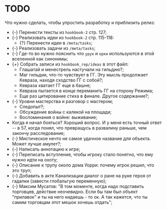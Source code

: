 # TODO
Что нужно сделать, чтобы упростить разработку и приблизить релиз:

   * {-} Перенести тексты из `hookbook-2` стр. 127;
   * {-} Реализовать идеи из `hookbook-2` стр. 115-118:
      * {?} Перенести идеи в `/meta/tasks`;
   * {-} Реализовать задачи из `/meta/tasks`;
   * {-} Где-то во нужно пояснить что `урук` и `орки` используются в этой вселенной как синонимы;
   * {+} Собрать записи из `hookbook_rep/ideas` в этот файл:
      * Глашатай и менестрель настучали на гильдию?;
      * Маг гильдии, что-то чувствует в ГГ. Эту мысль продолжает Кевраза, находя сходство ГГ с собой?;
      * Кевраза хватает ГГ еще в башне;
      * Кевраза пытается в конце переманить ГГ на сторону Режима;
      * Еще раз цитирование стиха в финале. Другое содержание?;
   * {-} Уровни мастерства и разговор с мастером;
      * Следопыт?;
      * Обсуждение войны с калекой на площади;
      * Воспоминания о войне: выживание;
   * Когда я начал бояться? Хороший вопрос. И у меня есть точный ответ -- в 57, когда понял, что превращусь в развалину раньше, чем закончу расследование;
   * {-} Мистическое нечто не самое удачное название для объекта. Может лучше амулет?;
   * {-} Написать аннотацию к игре;
   * {-} Переписать вступление, чтобы игроку стало понятно, что ему нужно идти на охоту;
   * {-} Описание к трупу около дома Уорри: почему игрок решил, что это труп;
   * {-} Добавить в акте Канализации диалог о ране на руке героя от гадалки (завести глобальгую переменную);
   * {-} Максим Мусатов: "В том моменте, когда надо подставить торговцев, действие неочевидно. Если бы там был объект "прилавок" и ты на него кидаешь - то ок. А так кажется, что ты самим торговцам этот мешок хочешь отдать";
